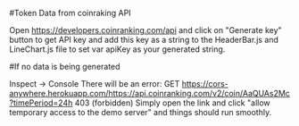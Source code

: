 #Token Data from coinraking API

Open https://developers.coinranking.com/api and click on "Generate key" button to get API key and add this key as a string to the HeaderBar.js and LineChart.js file to set var apiKey as your generated string.

#If no data is being generated

Inspect -> Console 
There will be an error: GET https://cors-anywhere.herokuapp.com/https://api.coinranking.com/v2/coin/AaQUAs2Mc?timePeriod=24h 403 (forbidden)
Simply open the link and click "allow temporary access to the demo server" and things should run smoothly.